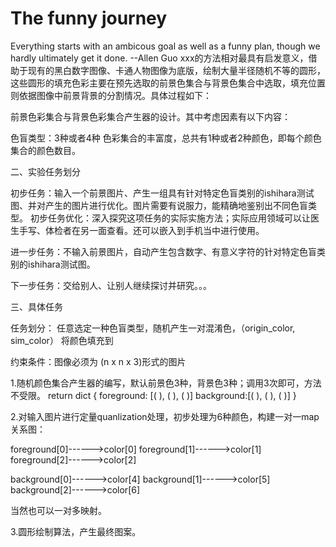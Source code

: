 # The funny journey
Everything starts with an ambicous goal as well as a funny plan, though we hardly ultimately get it done. --Allen Guo
xxx的方法相对最具有启发意义，借助于现有的黑白数字图像、卡通人物图像为底版，绘制大量半径随机不等的圆形，这些圆形的填充色彩主要在预先选取的前景色集合与背景色集合中选取，填充位置则依据图像中前景背景的分割情况。具体过程如下：

前景色彩集合与背景色彩集合产生器的设计。其中考虑因素有以下内容：

色盲类型：3种或者4种
色彩集合的丰富度，总共有1种或者2种颜色，即每个颜色集合的颜色数目。

二、实验任务划分

初步任务：输入一个前景图片、产生一组具有针对特定色盲类别的ishihara测试图、并对产生的图片进行优化。图片需要有说服力，能精确地鉴别出不同色盲类型。
初步任务优化：深入探究这项任务的实际实施方法；实际应用领域可以让医生手写、体检者在另一面查看。还可以嵌入到手机当中进行使用。

进一步任务：不输入前景图片，自动产生包含数字、有意义字符的针对特定色盲类别的ishihara测试图。

下一步任务：交给别人、让别人继续探讨并研究。。。


三、具体任务

任务划分：
任意选定一种色盲类型，随机产生一对混淆色，（origin_color, sim_color）
将颜色填充到

约束条件：图像必须为 (n x n x 3)形式的图片

1.随机颜色集合产生器的编写，默认前景色3种，背景色3种；调用3次即可，方法不受限。
return dict {
foreground: [( ), ( ), ( )]
background:[( ), ( ), ( )]
}

2.对输入图片进行定量quanlization处理，初步处理为6种颜色，构建一对一map关系图：

foreground[0]------>color[0]
foreground[1]------>color[1]
foreground[2]------>color[2]


background[0]------>color[4]
background[1]------>color[5]
background[2]------>color[6]

当然也可以一对多映射。

3.圆形绘制算法，产生最终图案。




